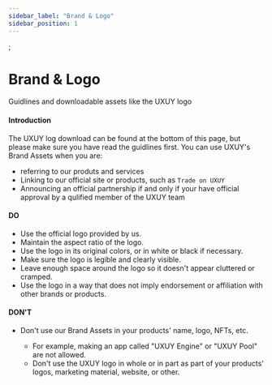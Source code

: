 ```yaml
---
sidebar_label: "Brand & Logo"
sidebar_position: 1
---
```

;

# Brand & Logo

Guidlines and downloadable assets like the UXUY logo

#### Introduction

The UXUY log download can be found at the bottom of this page, but please make sure you have read the guidlines first. You can use UXUY's Brand Assets when you are:

- referring to our produts and services
- Linking to our official site or products, such as `Trade on UXUY`
- Announcing an official partnership if and only if your have official approval by a qulified member of the UXUY team

#### DO

- Use the official logo provided by us.
- Maintain the aspect ratio of the logo.
- Use the logo in its original colors, or in white or black if necessary.
- Make sure the logo is legible and clearly visible.
- Leave enough space around the logo so it doesn't appear cluttered or cramped.
- Use the logo in a way that does not imply endorsement or affiliation with other brands or products.

#### DON'T

- Don't use our Brand Assets in your products' name, logo, NFTs, etc.

  - For example, making an app called "UXUY Engine" or "UXUY Pool" are not allowed.
  - Don't use the UXUY logo in whole or in part as part of your products' logos, marketing material, website, or other.


<CustomCard title="Download branding assets"  description="Downloadable assets like the UXUY logo"  link="https://docs.uxuy.com/assets/uxuy-logos.zip" />

